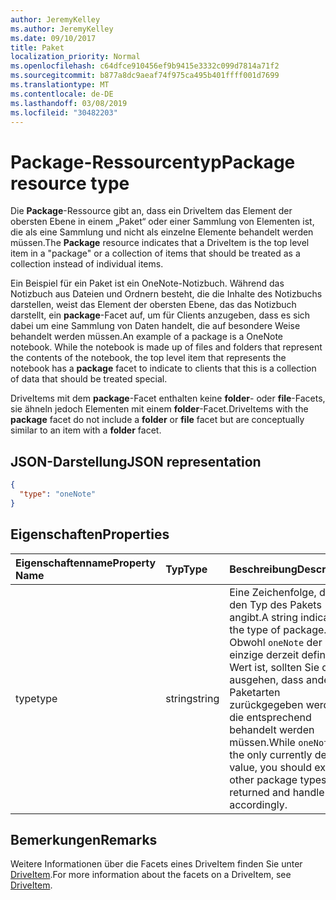 ```yaml
---
author: JeremyKelley
ms.author: JeremyKelley
ms.date: 09/10/2017
title: Paket
localization_priority: Normal
ms.openlocfilehash: c64dfce910456ef9b9415e3332c099d7814a71f2
ms.sourcegitcommit: b877a8dc9aeaf74f975ca495b401ffff001d7699
ms.translationtype: MT
ms.contentlocale: de-DE
ms.lasthandoff: 03/08/2019
ms.locfileid: "30482203"
---
```

# <a name="package-resource-type"></a><span data-ttu-id="f3a82-102">Package-Ressourcentyp</span><span class="sxs-lookup"><span data-stu-id="f3a82-102">Package resource type</span></span>

<span data-ttu-id="f3a82-103">Die **Package**-Ressource gibt an, dass ein DriveItem das Element der obersten Ebene in einem „Paket“ oder einer Sammlung von Elementen ist, die als eine Sammlung und nicht als einzelne Elemente behandelt werden müssen.</span><span class="sxs-lookup"><span data-stu-id="f3a82-103">The **Package** resource indicates that a DriveItem is the top level item in a "package" or a collection of items that should be treated as a collection instead of individual items.</span></span>

<span data-ttu-id="f3a82-p101">Ein Beispiel für ein Paket ist ein OneNote-Notizbuch. Während das Notizbuch aus Dateien und Ordnern besteht, die die Inhalte des Notizbuchs darstellen, weist das Element der obersten Ebene, das das Notizbuch darstellt, ein **package**-Facet auf, um für Clients anzugeben, dass es sich dabei um eine Sammlung von Daten handelt, die auf besondere Weise behandelt werden müssen.</span><span class="sxs-lookup"><span data-stu-id="f3a82-p101">An example of a package is a OneNote notebook. While the notebook is made up of files and folders that represent the contents of the notebook, the top level item that represents the notebook has a **package** facet to indicate to clients that this is a collection of data that should be treated special.</span></span>

<span data-ttu-id="f3a82-106">DriveItems mit dem **package**-Facet enthalten keine **folder**- oder **file**-Facets, sie ähneln jedoch Elementen mit einem **folder**-Facet.</span><span class="sxs-lookup"><span data-stu-id="f3a82-106">DriveItems with the **package** facet do not include a **folder** or **file** facet but are conceptually similar to an item with a **folder** facet.</span></span>

## <a name="json-representation"></a><span data-ttu-id="f3a82-107">JSON-Darstellung</span><span class="sxs-lookup"><span data-stu-id="f3a82-107">JSON representation</span></span>

<!-- { "blockType": "resource", "@odata.type": "microsoft.graph.package" } -->
```json
{
  "type": "oneNote"
}
```

## <a name="properties"></a><span data-ttu-id="f3a82-108">Eigenschaften</span><span class="sxs-lookup"><span data-stu-id="f3a82-108">Properties</span></span>

| <span data-ttu-id="f3a82-109">Eigenschaftenname</span><span class="sxs-lookup"><span data-stu-id="f3a82-109">Property Name</span></span> | <span data-ttu-id="f3a82-110">Typ</span><span class="sxs-lookup"><span data-stu-id="f3a82-110">Type</span></span>   | <span data-ttu-id="f3a82-111">Beschreibung</span><span class="sxs-lookup"><span data-stu-id="f3a82-111">Description</span></span>                                                                                                                                                                      |
|:--------------|:-------|:---------------------------------------------------------------------------------------------------------------------------------------------------------------------------------|
| <span data-ttu-id="f3a82-112">type</span><span class="sxs-lookup"><span data-stu-id="f3a82-112">type</span></span>          | <span data-ttu-id="f3a82-113">string</span><span class="sxs-lookup"><span data-stu-id="f3a82-113">string</span></span> | <span data-ttu-id="f3a82-114">Eine Zeichenfolge, die den Typ des Pakets angibt.</span><span class="sxs-lookup"><span data-stu-id="f3a82-114">A string indicating the type of package.</span></span> <span data-ttu-id="f3a82-115">Obwohl `oneNote` der einzige derzeit definierte Wert ist, sollten Sie davon ausgehen, dass andere Paketarten zurückgegeben werden, die entsprechend behandelt werden müssen.</span><span class="sxs-lookup"><span data-stu-id="f3a82-115">While `oneNote` is the only currently defined value, you should expect other package types to be returned and handle them accordingly.</span></span> |

## <a name="remarks"></a><span data-ttu-id="f3a82-116">Bemerkungen</span><span class="sxs-lookup"><span data-stu-id="f3a82-116">Remarks</span></span> 

<span data-ttu-id="f3a82-117">Weitere Informationen über die Facets eines DriveItem finden Sie unter [DriveItem](driveitem.md).</span><span class="sxs-lookup"><span data-stu-id="f3a82-117">For more information about the facets on a DriveItem, see [DriveItem](driveitem.md).</span></span>


<!-- {
  "type": "#page.annotation",
  "description": "The Package facet indicates that an item is the root of a special collection of items that should be treated as a single unit.",
  "keywords": "package, facet, onenote",
  "section": "documentation",
  "tocPath": "Facets/Package"
} -->
